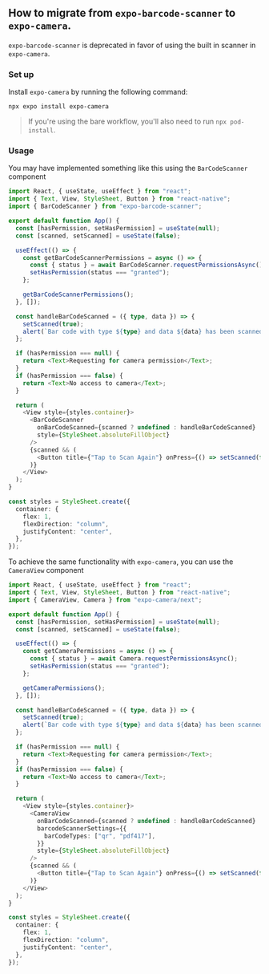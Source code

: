 ## How to migrate from `expo-barcode-scanner` to `expo-camera`.

`expo-barcode-scanner` is deprecated in favor of using the built in scanner in `expo-camera`.

### Set up

Install `expo-camera` by running the following command:

```shell
npx expo install expo-camera
```

> If you're using the bare workflow, you'll also need to run `npx pod-install`.

### Usage

You may have implemented something like this using the `BarCodeScanner` component

```typescript
import React, { useState, useEffect } from "react";
import { Text, View, StyleSheet, Button } from "react-native";
import { BarCodeScanner } from "expo-barcode-scanner";

export default function App() {
  const [hasPermission, setHasPermission] = useState(null);
  const [scanned, setScanned] = useState(false);

  useEffect(() => {
    const getBarCodeScannerPermissions = async () => {
      const { status } = await BarCodeScanner.requestPermissionsAsync();
      setHasPermission(status === "granted");
    };

    getBarCodeScannerPermissions();
  }, []);

  const handleBarCodeScanned = ({ type, data }) => {
    setScanned(true);
    alert(`Bar code with type ${type} and data ${data} has been scanned!`);
  };

  if (hasPermission === null) {
    return <Text>Requesting for camera permission</Text>;
  }
  if (hasPermission === false) {
    return <Text>No access to camera</Text>;
  }

  return (
    <View style={styles.container}>
      <BarCodeScanner
        onBarCodeScanned={scanned ? undefined : handleBarCodeScanned}
        style={StyleSheet.absoluteFillObject}
      />
      {scanned && (
        <Button title={"Tap to Scan Again"} onPress={() => setScanned(false)} />
      )}
    </View>
  );
}

const styles = StyleSheet.create({
  container: {
    flex: 1,
    flexDirection: "column",
    justifyContent: "center",
  },
});
```

To achieve the same functionality with `expo-camera`, you can use the `CameraView` component

```typescript
import React, { useState, useEffect } from "react";
import { Text, View, StyleSheet, Button } from "react-native";
import { CameraView, Camera } from "expo-camera/next";

export default function App() {
  const [hasPermission, setHasPermission] = useState(null);
  const [scanned, setScanned] = useState(false);

  useEffect(() => {
    const getCameraPermissions = async () => {
      const { status } = await Camera.requestPermissionsAsync();
      setHasPermission(status === "granted");
    };

    getCameraPermissions();
  }, []);

  const handleBarCodeScanned = ({ type, data }) => {
    setScanned(true);
    alert(`Bar code with type ${type} and data ${data} has been scanned!`);
  };

  if (hasPermission === null) {
    return <Text>Requesting for camera permission</Text>;
  }
  if (hasPermission === false) {
    return <Text>No access to camera</Text>;
  }

  return (
    <View style={styles.container}>
      <CameraView
        onBarCodeScanned={scanned ? undefined : handleBarCodeScanned}
        barcodeScannerSettings={{
          barCodeTypes: ["qr", "pdf417"],
        }}
        style={StyleSheet.absoluteFillObject}
      />
      {scanned && (
        <Button title={"Tap to Scan Again"} onPress={() => setScanned(false)} />
      )}
    </View>
  );
}

const styles = StyleSheet.create({
  container: {
    flex: 1,
    flexDirection: "column",
    justifyContent: "center",
  },
});
```
